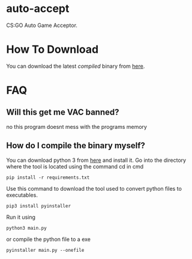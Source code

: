 # auto-accept
CS:GO Auto Game Acceptor.

# How To Download
You can download the latest *compiled* binary from [here](https://github.com/Drew-Alleman/auto-accept/releases).

# FAQ
## Will this get me VAC banned?
no this program doesnt mess with the programs memory

## How do I compile the binary myself?
You can download python 3 from [here](https://www.python.org/downloads/) and install it.
Go into the directory where the tool is located using the command cd in cmd
```
pip install -r requirements.txt
```
Use this command to download the tool used to convert python files to executables. 
```
pip3 install pyinstaller
```
Run it using 
```
python3 main.py
```
or compile the python file to a exe
```
pyinstaller main.py --onefile
```
